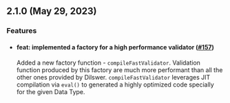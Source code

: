 ## 2.1.0 (May 29, 2023)

### Features

- #### feat: implemented a factory for a high performance validator ([#157](https://github.com/ncpa0/Dilswer/pull/157))

  Added a new factory function - `compileFastValidator`. Validation function produced by this factory are much more performant than all the other ones provided by Dilswer. `compileFastValidator` leverages JIT compilation via `eval()` to generated a highly optimized code specially for the given Data Type.
